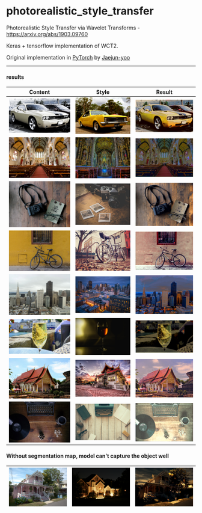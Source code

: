 # photorealistic_style_transfer

Photorealistic Style Transfer via Wavelet Transforms - https://arxiv.org/abs/1903.09760

Keras + tensorflow implementation of WCT2.

Original implementation in [PyTorch](https://github.com/clovaai/WCT2) by [Jaejun-yoo](https://github.com/jaejun-yoo)

------

#### results

| Content | Style | Result |
|--|--|--|
|![c1](/examples/input/in29.png)|![g1](/examples/style/tar29.png)| ![g1](/examples/output/out29.png) |
|![c1](/examples/input/in39.png)|![g1](/examples/style/tar39.png)| ![g1](/examples/output/out39.png) |
|![c1](/examples/input/in41.png)|![g1](/examples/style/tar41.png)| ![g1](/examples/output/out41.png) |
|![c1](/examples/input/in43.png)|![g1](/examples/style/tar43.png)| ![g1](/examples/output/out43.png) |
|![c1](/examples/input/in31.png)|![g1](/examples/style/tar31.png)| ![g1](/examples/output/out31.png) |
|![c1](/examples/input/in17.png)|![g1](/examples/style/tar17.png)| ![g1](/examples/output/out17.png) |
|![c1](/examples/input/in60.png)|![g1](/examples/style/tar60.png)| ![g1](/examples/output/out60.png) |
|![c1](/examples/input/in42.png)|![g1](/examples/style/tar42.png)| ![g1](/examples/output/out42.png) |

#### Without segmentation map, model can't capture the object well
|![c1](/examples/input/in20.png)|![g1](/examples/style/tar20.png)| ![g1](/examples/output/out20.png) |
|--|--|--|
